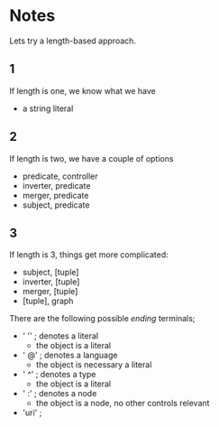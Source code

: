 # Notes

Lets try a length-based approach. 

## 1

If length is one, we know what we have

- a string literal

## 2

If length is two, we have a couple of options
- predicate, controller
- inverter, predicate
- merger, predicate
- subject, predicate
 
## 3 

If length is 3, things get more complicated:
- subject, [tuple]
- inverter, [tuple]
- merger, [tuple]
- [tuple], graph

There are the following possible _ending_ terminals;

- ' '' ; denotes a literal
	- the object is a literal
- ' @' ; denotes a language
	- the object is necessary a literal
- ' ^' ; denotes a type
	- the object is a literal
- ' :' ; denotes a node
	- the object is a node, no other controls relevant
- 'uri' ;